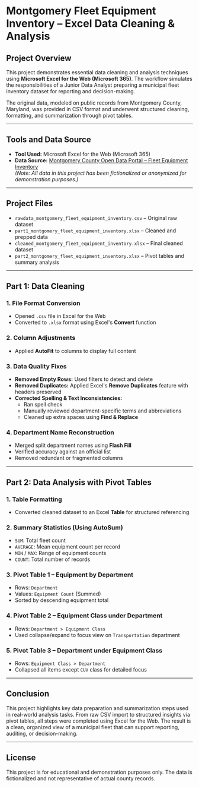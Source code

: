 # Montgomery Fleet Equipment Inventory – Excel Data Cleaning & Analysis

## Project Overview

This project demonstrates essential data cleaning and analysis techniques using **Microsoft Excel for the Web (Microsoft 365)**. The workflow simulates the responsibilities of a Junior Data Analyst preparing a municipal fleet inventory dataset for reporting and decision-making.

The original data, modeled on public records from Montgomery County, Maryland, was provided in CSV format and underwent structured cleaning, formatting, and summarization through pivot tables.

---

## Tools and Data Source

- **Tool Used:** Microsoft Excel for the Web (Microsoft 365)
- **Data Source:** [Montgomery County Open Data Portal – Fleet Equipment Inventory](https://data.montgomerycountymd.gov/Government/Fleet-Equipment-Inventory/93vc-wpdr)  
  *(Note: All data in this project has been fictionalized or anonymized for demonstration purposes.)*

---

## Project Files

- `rawdata_montgomery_fleet_equipment_inventory.csv` – Original raw dataset
- `part1_montgomery_fleet_equipment_inventory.xlsx` – Cleaned and prepped data
- `cleaned_montgomery_fleet_equipment_inventory.xlsx` – Final cleaned dataset
- `part2_montgomery_fleet_equipment_inventory.xlsx` – Pivot tables and summary analysis

---

## Part 1: Data Cleaning

### 1. File Format Conversion
- Opened `.csv` file in Excel for the Web
- Converted to `.xlsx` format using Excel's **Convert** function

### 2. Column Adjustments
- Applied **AutoFit** to columns to display full content

### 3. Data Quality Fixes
- **Removed Empty Rows:** Used filters to detect and delete
- **Removed Duplicates:** Applied Excel's **Remove Duplicates** feature with headers preserved
- **Corrected Spelling & Text Inconsistencies:**
  - Ran spell check
  - Manually reviewed department-specific terms and abbreviations
  - Cleaned up extra spaces using **Find & Replace**

### 4. Department Name Reconstruction
- Merged split department names using **Flash Fill**
- Verified accuracy against an official list
- Removed redundant or fragmented columns

---

## Part 2: Data Analysis with Pivot Tables

### 1. Table Formatting
- Converted cleaned dataset to an Excel **Table** for structured referencing

### 2. Summary Statistics (Using AutoSum)
- `SUM`: Total fleet count
- `AVERAGE`: Mean equipment count per record
- `MIN` / `MAX`: Range of equipment counts
- `COUNT`: Total number of records

### 3. Pivot Table 1 – Equipment by Department
- Rows: `Department`
- Values: `Equipment Count` (Summed)
- Sorted by descending equipment total

### 4. Pivot Table 2 – Equipment Class under Department
- Rows: `Department > Equipment Class`
- Used collapse/expand to focus view on `Transportation` department

### 5. Pivot Table 3 – Department under Equipment Class
- Rows: `Equipment Class > Department`
- Collapsed all items except `CUV` class for detailed focus

---

## Conclusion

This project highlights key data preparation and summarization steps used in real-world analysis tasks. From raw CSV import to structured insights via pivot tables, all steps were completed using Excel for the Web. The result is a clean, organized view of a municipal fleet that can support reporting, auditing, or decision-making.

---

## License

This project is for educational and demonstration purposes only. The data is fictionalized and not representative of actual county records.
